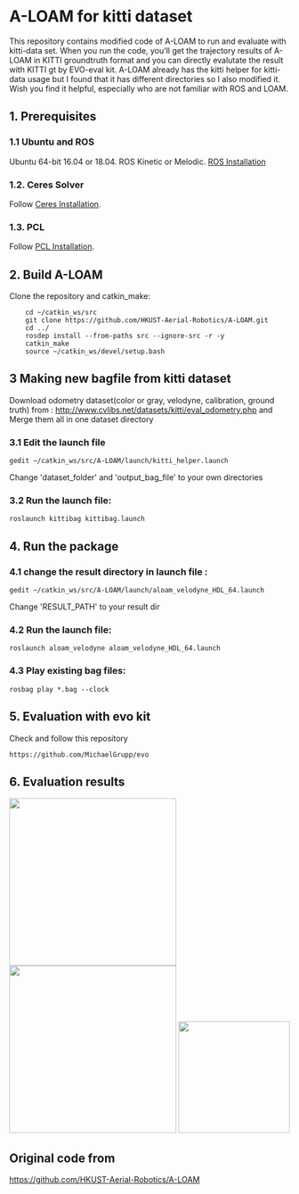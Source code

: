 # A-LOAM for kitti dataset

This repository contains modified code of A-LOAM to run and evaluate with kitti-data set. When you run the code, you'll get the trajectory results of A-LOAM in KITTI groundtruth format and you can directly evalutate the result with KITTI gt by EVO-eval kit. A-LOAM already has the kitti helper for kitti-data usage but I found that it has different directories so I also modified it. Wish you find it helpful, especially who are not familiar with ROS and LOAM.

## 1. Prerequisites
### 1.1 **Ubuntu** and **ROS**
Ubuntu 64-bit 16.04 or 18.04.
ROS Kinetic or Melodic. [ROS Installation](http://wiki.ros.org/ROS/Installation)


### 1.2. **Ceres Solver**
Follow [Ceres Installation](http://ceres-solver.org/installation.html).

### 1.3. **PCL**
Follow [PCL Installation](http://www.pointclouds.org/downloads/linux.html).


## 2. Build A-LOAM
Clone the repository and catkin_make:

```
    cd ~/catkin_ws/src
    git clone https://github.com/HKUST-Aerial-Robotics/A-LOAM.git
    cd ../
    rosdep install --from-paths src --ignore-src -r -y
    catkin_make
    source ~/catkin_ws/devel/setup.bash
```

## 3 Making new bagfile from kitti dataset
Download odometry dataset(color or gray, velodyne, calibration, ground truth)
from : http://www.cvlibs.net/datasets/kitti/eval_odometry.php and Merge them all in one dataset directory

### 3.1 Edit the launch file
```
gedit ~/catkin_ws/src/A-LOAM/launch/kitti_helper.launch
```
Change 'dataset_folder' and 'output_bag_file' to your own directories

### 3.2 Run the launch file:
```
roslaunch kittibag kittibag.launch
```
## 4. Run the package

### 4.1 change the result directory in launch file :
```
gedit ~/catkin_ws/src/A-LOAM/launch/aloam_velodyne_HDL_64.launch
```
Change 'RESULT_PATH' to your result dir

### 4.2 Run the launch file:
```
roslaunch aloam_velodyne aloam_velodyne_HDL_64.launch
```

### 4.3 Play existing bag files:
```
rosbag play *.bag --clock 

```
## 5. Evaluation with evo kit
Check and follow this repository
```
https://github.com/MichaelGrupp/evo
```
## 6. Evaluation results
<img src = "https://raw.githubusercontent.com/Mitchell-Lee-93/kitti-A-LOAM/master/pic/1.png" width = "300"> <img src = "https://raw.githubusercontent.com/Mitchell-Lee-93/kitti-A-LOAM/master/pic/2.png" width = "300">  <img src = "https://raw.githubusercontent.com/Mitchell-Lee-93/kitti-A-LOAM/master/pic/3.png" width = "200">

## Original code from
https://github.com/HKUST-Aerial-Robotics/A-LOAM
